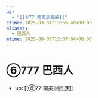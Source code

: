 ```yaml
---
up:
  - "[[⑥77 南美洲民族]]"
ctime: 2025-03-01T13:55:48+08:00
aliases:
  - 巴西人
mtime: 2025-09-09T12:37:04+08:00
---
```


# ⑥777 巴西人

- up: [[⑥77 南美洲民族]]
